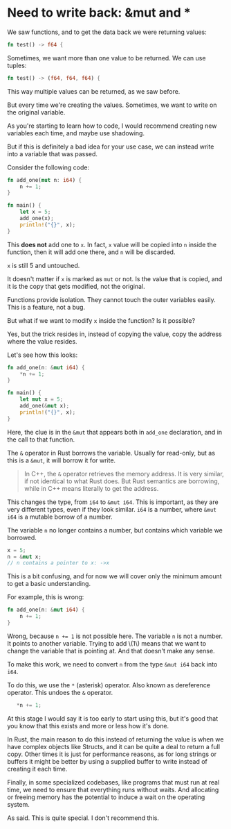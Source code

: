 # Need to write back: &mut and *

We saw functions, and to get the data back we were returning values:

```rust
fn test() -> f64 {
```

Sometimes, we want more than one value to be returned. We can use tuples:

```rust
fn test() -> (f64, f64, f64) {
```

This way multiple values can be returned, as we saw before.

But every time we're creating the values. Sometimes, we want to write on the
original variable.

As you're starting to learn how to code, I would recommend creating new 
variables each time, and maybe use shadowing.

But if this is definitely a bad idea for your use case, we can instead write into
a variable that was passed.

Consider the following code:

```rust
fn add_one(mut n: i64) {
    n += 1;
}

fn main() {
    let x = 5;
    add_one(x);
    println!("{}", x);
}
```

This **does not** add one to `x`. In fact, `x` value will be copied into `n`
inside the function, then it will add one there, and `n` will be discarded.

`x` is still 5 and untouched.

It doesn't matter if `x` is marked as `mut` or not. Is the value that is copied, 
and it is the copy that gets modified, not the original.

Functions provide isolation. They cannot touch the outer variables easily.
This is a feature, not a bug.

But what if we want to modify `x` inside the function? Is it possible?

Yes, but the trick resides in, instead of copying the value, copy the address 
where the value resides.

Let's see how this looks:

```rust
fn add_one(n: &mut i64) {
    *n += 1;
}

fn main() {
    let mut x = 5;
    add_one(&mut x);
    println!("{}", x);
}
```

Here, the clue is in the `&mut` that appears both in `add_one` declaration, and
in the call to that function.

The `&` operator in Rust borrows the variable. Usually for read-only, but as this
is a `&mut`, it will borrow it for write.

> In C++, the `&` operator retrieves the memory address. It is very similar, if
> not identical to what Rust does. But Rust semantics are borrowing, while in C++
> means literally to get the address.

This changes the type, from `i64` to `&mut i64`. This is important, as they are
very different types, even if they look similar. `i64` is a number, where 
`&mut i64` is a mutable borrow of a number.

The variable `n` no longer contains a number, but contains which variable we
borrowed.

```rust
x = 5;
n = &mut x;
// n contains a pointer to x: ->x
```

This is a bit confusing, and for now we will cover only the minimum amount to
get a basic understanding.

For example, this is wrong:
```rust
fn add_one(n: &mut i64) {
    n += 1;
}
```

Wrong, because `n += 1` is not possible here. The variable `n` is not a number.
It points to another variable. Trying to add \\(1\\) means that we want to 
change the variable that is pointing at. And that doesn't make any sense.

To make this work, we need to convert `n` from the type `&mut i64` back into
`i64`.

To do this, we use the `*` (asterisk) operator. Also known as dereference 
operator. This undoes the `&` operator.

```rust
   *n += 1;
```

At this stage I would say it is too early to start using this, but it's good
that you know that this exists and more or less how it's done.

In Rust, the main reason to do this instead of returning the value is when we 
have complex objects like Structs, and it can be quite a deal to return a full
copy. Other times it is just for performance reasons, as for long strings or 
buffers it might be better by using a supplied buffer to write instead of 
creating it each time.

Finally, in some specialized codebases, like programs that must run at real time,
we need to ensure that everything runs without waits. And allocating or freeing
memory has the potential to induce a wait on the operating system.

As said. This is quite special. I don't recommend this. 


